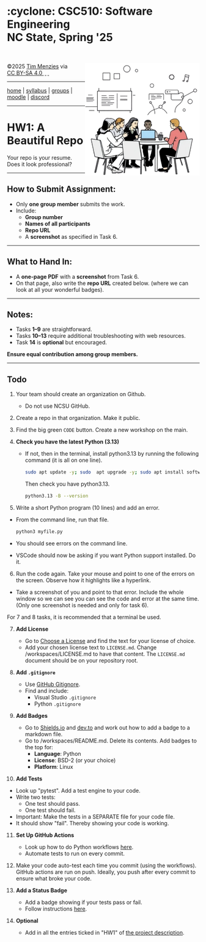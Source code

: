 <h1> :cyclone: CSC510: Software Engineering<br>NC State, Spring '25</h1>
<a name=#top></a>
<p>&nbsp;</p>
<img align="right" width="300" src="/img/banner.png">
&copy;2025 <a href="http://timm.fyi" rel="cc:attributionURL dct:creator" property="cc:attributionName">Tim Menzies</a> 
via <a href="https://creativecommons.org/licenses/by-sa/4.0/?ref=chooser-v1" target="_blank" rel="license noopener noreferrer" style="display:inline-block;">CC BY-SA 4.0 
<img style="height:22px!important;margin-left:3px;vertical-align:text-bottom;" src="https://mirrors.creativecommons.org/presskit/icons/cc.svg?ref=chooser-v1" alt="">
<img style="height:22px!important;margin-left:3px;vertical-align:text-bottom;" src="https://mirrors.creativecommons.org/presskit/icons/by.svg?ref=chooser-v1" alt="">
<img style="height:22px!important;margin-left:3px;vertical-align:text-bottom;" src="https://mirrors.creativecommons.org/presskit/icons/sa.svg?ref=chooser-v1" alt=""></a></p>

<hr>

[home](/README.md#top) | [syllabus](/docs/syllabus.md) | [groups](groups) | [moodle](https://moodle-courses2425.wolfware.ncsu.edu/course/view.php?id=7150) | [discord](https://discord.gg/DkaZw4zM)

<hr>

# HW1: A Beautiful Repo

Your repo is your resume. Does it look professional?

---

## How to Submit Assignment:
- Only **one group member** submits the work.
- Include:
  - **Group number**
  - **Names of all participants**
  - **Repo URL**
  - A **screenshot** as specified in Task 6.

---

## What to Hand In:
- A **one-page PDF** with a **screenshot** from Task 6.
- On that page, also write the **repo URL** created below. (where we can look at all your wonderful badges).

---

## Notes:
- Tasks **1–9** are straightforward.
- Tasks **10–13** require additional troubleshooting with web resources.
- Task **14** is **optional** but encouraged.

**Ensure equal contribution among group members.**


---

## Todo

1. Your team should create an organization on Github.
   - Do not use NCSU GitHub.
  
2. Create a repo in that organization. Make it public.

3. Find the big green  `CODE` button. Create a new workshop on the main.

4. **Check you have the latest Python (3.13)**
   - If not, then in the terminal, install  python3.13 by running the following command (it is all on one line).
     ```bash
     sudo apt update -y; sudo  apt upgrade -y; sudo apt install software-properties-common -y; sudo add-apt-repository ppa:deadsnakes/ppa -y ; sudo apt update -y ; sudo apt install python3.13 -y

     ```
     Then check you have python3.13.

     ```bash
     python3.13 -B --version
     ```

5. Write a short Python program (10 lines) and add an error.
- From the command line,  run that file.

     ```bash
     python3 myfile.py
     ```
     
- You should see errors on the command line.
- VSCode should now be asking if you want Python support installed. Do it.

  
6. Run the code again. Take your mouse and point to one of the errors on the screen. Observe how it highlights like a hyperlink.

- Take a screenshot of you and point to that error. Include the whole window so we can see you can see the code and error at the same time. (Only one screenshot is needed and only for task 6).

For 7 and 8 tasks, it is recommended that a terminal be used. 

7. **Add License**
   - Go to [Choose a License](https://choosealicense.com/licenses/) and find the text for your license of choice.
   - Add your chosen license text to `LICENSE.md`. Change  /workspaces/LICENSE.md to have that content. The `LICENSE.md` document should be on your repository root.

8. **Add `.gitignore`**
   - Use [GitHub Gitignore](https://github.com/github/gitignore).
   - Find and include:
     - Visual Studio `.gitignore`
     - Python `.gitignore`

9. **Add Badges**
   - Go to [Shields.io](https://shields.io) and [dev.to](https://dev.to/envoy_/150-badges-for-github-pnk) and work out how to add a badge to a markdown file.
   - Go to /workspaces/README.md. Delete its contents. Add badges to the top for:
     - **Language**: Python
     - **License**: BSD-2 (or your choice)
     - **Platform**: Linux

10. **Add Tests**
-  Look up "pytest". Add a test engine to your code.
-  Write two tests:
     - One test should pass.
     - One test should fail.
- Important: Make the tests in a SEPARATE file for your code file.
- It should show "fail". Thereby showing your code is working.

11. **Set Up GitHub Actions**
    - Look up how to do Python workflows [here](https://docs.github.com/en/actions/use-cases-and-examples/building-and-testing/building-and-testing-python#testing-with-pytest-and-pytest-cov).  
    - Automate tests to run on every commit.
   
12. Make your code auto-test each time you commit (using the workflows). GitHub actions are run on push. Ideally, you push after every commit to ensure what broke your code.

13. **Add a Status Badge**
    - Add a badge showing if your tests pass or fail.
    - Follow instructions [here](https://docs.github.com/en/actions/monitoring-and-troubleshooting-workflows/monitoring-workflows/adding-a-workflow-status-badge).
   
14. **Optional**
    - Add in all the entries ticked in "HW1" of [the project description](https://github.com/txt/se25/blob/main/docs/proj23.md#rubric-for-repo).



